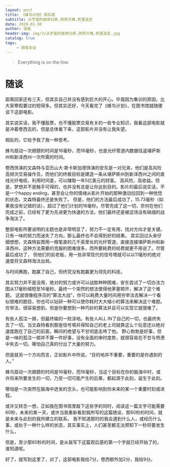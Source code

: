 ```yaml
---
layout: post
title: 《蜂鸟计划》观后感
subtitle: 从宇宙的彼岸归来,排除万难,死里逃生
date: 2020-01-30
author: 张振
header-img: img/3/从宇宙的彼岸归来,排除万难,死里逃生.jpg
catalog: true
tags:
     - 随笔杂谈
---
```

> Everything is on the line. 

# 随谈

距离回家还有三天，但其实自己并没有感到巨大的开心。毕竟因为集训的原因，比大家寒假要过的短得多。但其实还好，今天看完了《蜂鸟计划》，在图书馆就随便谈下这部电影。

其实说实话，我不懂股票，也不懂股票交易有关的一些专业知识，我看这部电影就是冲着卷西去的，但是总体看下来，这部影片并没有让我失望。

相反的，它给予我了我一种思考。

蜂鸟扇动一次翅膀的时间是16毫秒，而16毫秒，也是光纤管道内数据往返堪萨斯州和新泽西州一次所需的时间。

卷西饰演的文森特与亚历山大·斯卡斯加德饰演的安东是一对兄弟，他们是高风险高频次交易操作员，而他们的终极目标是建造一条从堪萨斯州到新泽西州之间的直线光纤电缆，利用时间差，可以赚取一年5亿美元的财富。
高风险，高收益。但是，梦想并不是触手可得的，也并没有总是让你达到目的。影片的最后说实话，不是一个happy ending，甚至会让你的情绪从影片开始的那种激动拉回到一种恍惚的状态，文森特最终还是失败了。
但是，他们的方法最后成功了，15.73毫秒（如果我没有记错的话），超过了他们计划的16毫秒。尽管完成了这一切，奈何在他们完成之前，已经有了更为先进更为快速的方法，他们最终还是被这场没有硝烟的战争淘汰了。

整部电影所要说明的主题也是非常明显了，努力不一定有用，找对方向才是关键。只有一味的努力而迷失了方向，那么最终也不会得到好的结果。
其实回过头来仔细想想，文森特妄图用一根笔直的几千英里长的光纤管道，直接连接堪萨斯州和新泽西州，这种方法需要的克服的困难很多，而所要耗费的经费就更不用说了。尽管最后成功了，
但他们的前老板，用一些非常现代的信号塔就可以以11毫秒的绝对速度将文森特淘汰出局。

与时间赛跑，跑赢了自己，但终究没有跑赢更为领先的科技。

其实努力并不是没用，绝对的努力或许可以战胜种种困难，安东尝试了一切办法力图从17毫秒缩短至16毫秒。最终一个突然的想法使得他茅塞顿开，解决了这个难题。
这就很像程序员的“算法大战”，你可以耗费大量时间用穷举法去解决一个看似很难的题目，你也可以钻研一种可以使你耗时大大缩小的算法来解决这个难题。
穷举法，很容易想到，但是你要想到一种巧妙的算法并且可以实现它就很难了。

有些人孤注一掷，但最终输的一败涂地。有些人ALL IN了自己的一切，也最终失去了一切。当文森特看到那座信号塔并得知自己的老上司就靠这么个玩意还以绝对速度跑在了自己的前面，瞬间的绝望与不甘彻底击垮了他。
野心勃勃是好事，但是一味的孤注一掷并不算一件好事，没有全面的审时度势，就很容易在不甘与愤懑中失去一切。哪怕自己真的付出了大量的努力。

但是就另一个方向而言，正如影片中所说，“目的地并不重要，重要的是你遇到的人。”

蜂鸟扇动一次翅膀的时间是16毫秒，而16毫秒，当这个目标在你的脑海中时，或许将来所要发生的一切，乃至一切可能产生的后果，都起源于此刻，诞生于此刻。

哪怕是一次突然在脑海中迸发的念头，也可能影响到你未来的某一个重要时刻或进程。

或许又转念一想，正如我在图书馆里敲下这些字的同时，阅读这一篇文字可能需要60秒，未来的某一天，或许当我重新看到我所写的这篇随谈，那60秒的时间，就是未来与此刻的我所建立的联系。
我不知道那时的我会遇到什么人，或经历什么事，或处于一种什么样的状态，其实事实上，人们甚至都无法预知下一秒将要发生什么，

但是，至少那60秒的时间，是从我写下这篇观后感的第一个字就已经开始了的，谁知道呢。

好了，就写到这里了，对了，这部电影我给7分，卷西额外加2分，我给9分。
